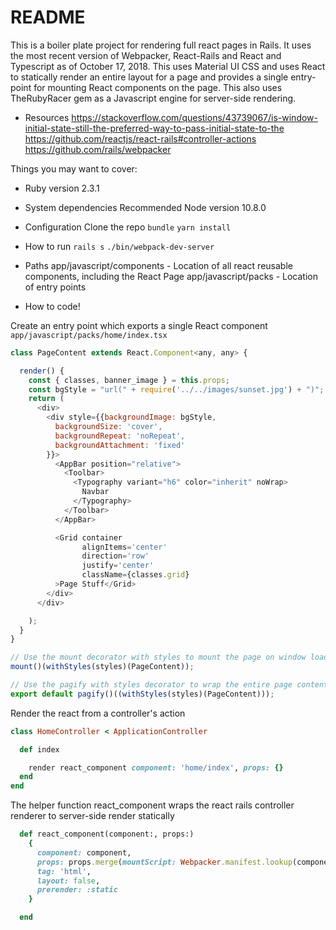 # README

This is a boiler plate project for rendering full react pages in Rails.
It uses the most recent version of Webpacker, React-Rails and React and Typescript as of October 17, 2018.
This uses Material UI CSS and uses React to statically render an entire layout for a page and provides a single entry-point for mounting React components on the page.  This also uses TheRubyRacer gem as a Javascript engine for server-side rendering.

* Resources
https://stackoverflow.com/questions/43739067/is-window-initial-state-still-the-preferred-way-to-pass-initial-state-to-the
https://github.com/reactjs/react-rails#controller-actions
https://github.com/rails/webpacker

Things you may want to cover:

* Ruby version
2.3.1

* System dependencies
Recommended Node version 10.8.0

* Configuration
Clone the repo
```bundle```
```yarn install```

* How to run
```rails s```
```./bin/webpack-dev-server```

* Paths
app/javascript/components - Location of all react reusable components, including the React Page
app/javascript/packs - Location of entry points

* How to code!

Create an entry point which exports a single React component
```app/javascript/packs/home/index.tsx```

```javascript
class PageContent extends React.Component<any, any> {

  render() {
    const { classes, banner_image } = this.props;
    const bgStyle = "url(" + require('../../images/sunset.jpg') + ")";
    return (
      <div>
        <div style={{backgroundImage: bgStyle,
          backgroundSize: 'cover',
          backgroundRepeat: 'noRepeat',
          backgroundAttachment: 'fixed'
        }}>
          <AppBar position="relative">
            <Toolbar>
              <Typography variant="h6" color="inherit" noWrap>
                Navbar
              </Typography>
            </Toolbar>
          </AppBar>

          <Grid container
                alignItems='center'
                direction='row'
                justify='center'
                className={classes.grid}
          >Page Stuff</Grid>
        </div>
      </div>

    );
  }
}

// Use the mount decorator with styles to mount the page on window load
mount()(withStyles(styles)(PageContent));

// Use the pagify with styles decorator to wrap the entire page content with a full page react component
export default pagify()((withStyles(styles)(PageContent)));

```

Render the react from a controller's action
```ruby
class HomeController < ApplicationController

  def index

    render react_component component: 'home/index', props: {}
  end
end
```

The helper function react_component wraps the react rails controller renderer to server-side render statically
```ruby
  def react_component(component:, props:)
    {
      component: component,
      props: props.merge(mountScript: Webpacker.manifest.lookup(component + '.js')),
      tag: 'html',
      layout: false,
      prerender: :static
    }

  end
```

